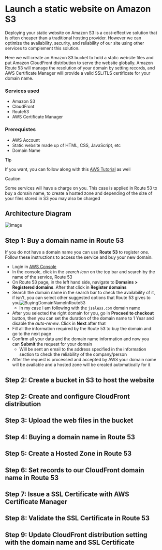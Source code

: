 # Launch a static website on Amazon S3

Deploying your static website on Amazon S3 is a cost-effective solution that is often cheaper than a traditional hosting provider. However we can optimize the availability, security, and reliability of our site using other services to complement this solution.

Here we will create an Amazon S3 bucket to hold a static website files and put Amazon CloudFront distribution to serve the website globally. Amazon Route 53 will manage the resolution of your domain by setting records, and AWS Certificate Manager will provide a valid SSL/TLS certificate for your domain name.

### Services used
- Amazon S3
- CloudFront
- Route53
- AWS Certificate Manager

### Prerequistes
- AWS Account
- Static website made up of HTML, CSS, JavaScript, etc
- Domain Name


>[!TIP]
>If you want, you can follow along with this [AWS Tutorial](https://docs.aws.amazon.com/AmazonS3/latest/userguide/website-hosting-custom-domain-walkthrough.html) as well

>[!CAUTION]
>Some services will have a charge on you. This case is applied in Route 53 to buy a domain name, to create a hosted zone and depending of the size of your files stored in S3 you may also be charged

## Architecture Diagram
![image](https://github.com/jsaless/static-website-on-amazon-s3/assets/128498851/cb784725-7b1e-4f38-96e0-01663b3bc859)

## Step 1: Buy a domain name in Route 53
If you do not have a domain name you can use **Route 53** to register one. Follow these instructions to access the service and buy your new domain. 
- Login in [AWS Console](https://console.aws.amazon.com/console/home?nc2=h_ct&src=header-signin)
- In the console, click in the *search icon* on the top bar and search by the name of the service, Route 53
- On Route 53 page, in the left hand side, navigate to **Domains > Registered domains**. After that click in **Register domains**
- Search the domain name in the search bar to check the availability of it, if isn't, you can select other suggested options that Route 53 gives to you![BuyingDomainNameInRoute53](https://github.com/jsaless/static-website-on-amazon-s3/assets/128498851/baad309b-770a-4459-9291-4553271ef858)
  - In my case I am following with the ```jsaless.com``` domain name
- After you selected the right domain for you, go in **Proceed to checkout** button, then you can set the duration of the domain name to 1 Year and disable the *auto-renew*. Click in **Next** after that
- Fill all the information required by the Route 53 to buy the domain and go to the next page
- Confirm all your data and the domain name information and now you can **Submit** the request for your domain
  - Will be sent an email to the address specified in the information section to check the reliability of the company/person
- After the request is processed and accepted by AWS your domain name will be available and a hosted zone will be created automatically for it
## Step 2: Create a bucket in S3 to host the website
## Step 2: Create and configure CloudFront distribution
## Step 3: Upload the web files in the bucket
## Step 4: Buying a domain name in Route 53
## Step 5: Create a Hosted Zone in Route 53 
## Step 6: Set records to our CloudFront domain name in Route 53
## Step 7: Issue a SSL Certificate with AWS Certificate Manager
## Step 8: Validate the SSL Certificate in Route 53
## Step 9: Update CloudFront distribution setting with the domain name and SSL Certificate
